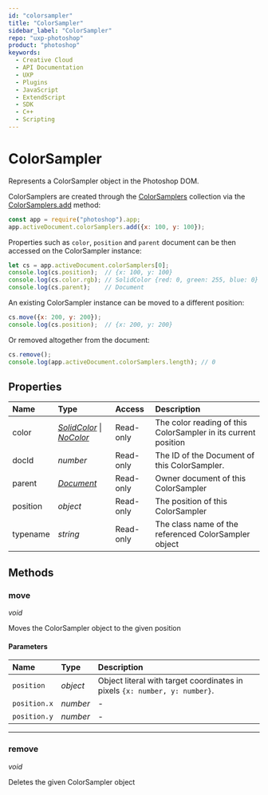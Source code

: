 ```yaml
---
id: "colorsampler"
title: "ColorSampler"
sidebar_label: "ColorSampler"
repo: "uxp-photoshop"
product: "photoshop"
keywords:
  - Creative Cloud
  - API Documentation
  - UXP
  - Plugins
  - JavaScript
  - ExtendScript
  - SDK
  - C++
  - Scripting
---
```


# ColorSampler

Represents a ColorSampler object in the Photoshop DOM.

ColorSamplers are created through the [ColorSamplers](/ps_reference/classes/colorsamplers/) collection via the [ColorSamplers.add](/ps_reference/classes/colorsamplers/#add) method:

```javascript
const app = require("photoshop").app;
app.activeDocument.colorSamplers.add({x: 100, y: 100});
```

Properties such as `color`, `position` and `parent` document can be then accessed on the ColorSampler instance:

```javascript
let cs = app.activeDocument.colorSamplers[0];
console.log(cs.position);  // {x: 100, y: 100}
console.log(cs.color.rgb); // SolidColor {red: 0, green: 255, blue: 0}
console.log(cs.parent);    // Document
```

An existing ColorSampler instance can be moved to a different position:

```javascript
cs.move({x: 200, y: 200});
console.log(cs.position);  // {x: 200, y: 200}
```

Or removed altogether from the document:

```javascript
cs.remove();
console.log(app.activeDocument.colorSamplers.length); // 0
```

## Properties

| Name | Type | Access | Description |
| :------ | :------ | :------ | :------ |
| color | [*SolidColor*](/ps_reference/classes/solidcolor/) \| [*NoColor*](/ps_reference/colors/nocolor/) | Read-only | The color reading of this ColorSampler in its current position |
| docId | *number* | Read-only | The ID of the Document of this ColorSampler. |
| parent | [*Document*](/ps_reference/classes/document/) | Read-only | Owner document of this ColorSampler |
| position | *object* | Read-only | The position of this ColorSampler |
| typename | *string* | Read-only | The class name of the referenced ColorSampler object |

## Methods

### move

*void*

Moves the ColorSampler object to the given position

#### Parameters

| Name | Type | Description |
| :------ | :------ | :------ |
| `position` | *object* | Object literal with target coordinates in pixels `{x: number, y: number}`. |
| `position.x` | *number* | - |
| `position.y` | *number* | - |

___

### remove

*void*

Deletes the given ColorSampler object
